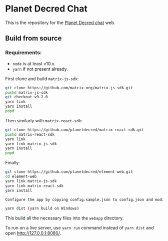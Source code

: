 # Planet Decred Chat

This is the repository for the [Planet Decred chat](https://chat.planetdecred.org/) web.

## Build from source

### Requirements:
- `node` is at least v10.x.
- `yarn` if not present already.

First clone and build `matrix-js-sdk`:

``` bash
git clone https://github.com/matrix-org/matrix-js-sdk.git
pushd matrix-js-sdk
git checkout v9.2.0
yarn link
yarn install
popd
```

Then similarly with `matrix-react-sdk`:

```bash
git clone https://github.com/planetdecred/matrix-react-sdk.git
pushd matrix-react-sdk
yarn link
yarn link matrix-js-sdk
yarn install
popd
```

Finally:

```bash
git clone https://github.com/planetdecred/element-web.git
cd element-web
yarn link matrix-js-sdk
yarn link matrix-react-sdk
yarn install

Configure the app by copying config.sample.json to config.json and modifying it. See the configuration docs for details.

yarn dist (yarn build on Windows)
```

 This build all the necessary files into the `webapp` directory.
 
To run on a live server, use `yarn run` command instead of `yarn dist` and open http://127.0.0.1:8080/. 
